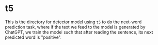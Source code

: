 # t5
This is the directory for detector model using `t5` to do the next-word prediction task, where if the text we feed to the model is generated by ChatGPT, we train the model such that after reading the sentence, its next predicted word is "positive". 
